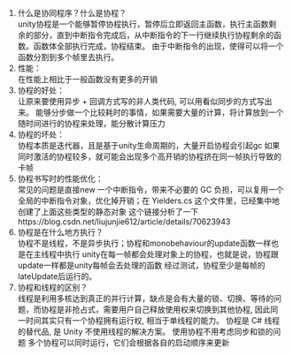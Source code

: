 1. 什么是协同程序？什么是协程？   
unity协程是一个能够暂停协程执行，暂停后立即返回主函数，执行主函数剩余的部分，直到中断指令完成后，从中断指令的下一行继续执行协程剩余的函数。函数体全部执行完成，协程结束。
由于中断指令的出现，使得可以将一个函数分割到多个帧里去执行。
2. 性能：   
在性能上相比于一般函数没有更多的开销
3. 协程的好处：   
让原来要使用异步 + 回调方式写的非人类代码, 可以用看似同步的方式写出来。
能够分步做一个比较耗时的事情，如果需要大量的计算，将计算放到一个随时间进行的协程来处理，能分散计算压力
4. 协程的坏处：   
协程本质是迭代器，且是基于unity生命周期的，大量开启协程会引起gc
如果同时激活的协程较多，就可能会出现多个高开销的协程挤在同一帧执行导致的卡帧
5. 协程书写时的性能优化：   
常见的问题是直接new 一个中断指令，带来不必要的 GC 负担，可以复用一个全局的中断指令对象，优化掉开销；在 Yielders.cs 这个文件里，已经集中地创建了上面这些类型的静态对象
这个链接分析了一下https://blog.csdn.net/liujunjie612/article/details/70623943
6. 协程是在什么地方执行？   
协程不是线程，不是异步执行；协程和monobehaviour的update函数一样也是在主线程中执行
unity在每一帧都会处理对象上的协程，也就是说，协程跟update一样都是unity每帧会去处理的函数
经过测试，协程至少是每帧的lateUpdate后运行的。
7. 协程和线程的区别？   
线程是利用多核达到真正的并行计算，缺点是会有大量的锁、切换、等待的问题，而协程是非抢占式，需要用户自己释放使用权来切换到其他协程, 因此同一时间其实只有一个协程拥有运行权, 相当于单线程的能力。
协程是 C# 线程的替代品, 是 Unity 不使用线程的解决方案。
使用协程不用考虑同步和锁的问题
多个协程可以同时运行，它们会根据各自的启动顺序来更新